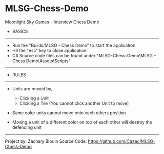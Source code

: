 # MLSG-Chess-Demo

Moonlight Sky Games - Interview Chess Demo


- BASICS
-------------------------------------------------------------------------------------------
- Run the "Builds/MLSG - Chess Demo" to start the application
- Hit the "esc" key to close application
- C# Source code files can be found under "MLSG-Chess-Demo\MLSG - Chess Demo\Assets\Scripts"
-------------------------------------------------------------------------------------------


- RULES
-------------------------------------------------------------------------------------------
- Units are moved by,
	- Clicking a Unit
	- Clicking a Tile (You cannot click another Unit to move)

- Same color units cannot move onto each others position
- Moving a unit of a different color on top of each other will destroy the defending unit
-------------------------------------------------------------------------------------------


Project by: 	Zachary Blouin
Source Code: 	https://github.com/Cazac/MLSG-Chess-Demo
